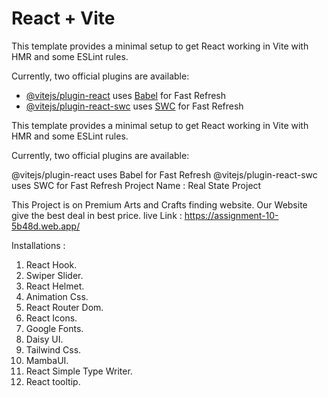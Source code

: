 # React + Vite

This template provides a minimal setup to get React working in Vite with HMR and some ESLint rules.

Currently, two official plugins are available:

- [@vitejs/plugin-react](https://github.com/vitejs/vite-plugin-react/blob/main/packages/plugin-react/README.md) uses [Babel](https://babeljs.io/) for Fast Refresh
- [@vitejs/plugin-react-swc](https://github.com/vitejs/vite-plugin-react-swc) uses [SWC](https://swc.rs/) for Fast Refresh

This template provides a minimal setup to get React working in Vite with HMR and some ESLint rules.

Currently, two official plugins are available:

@vitejs/plugin-react uses Babel for Fast Refresh
@vitejs/plugin-react-swc uses SWC for Fast Refresh
Project Name : Real State Project

This Project is on Premium Arts and Crafts finding website. Our Website give the best deal in best price.
live Link : https://assignment-10-5b48d.web.app/

Installations :

1. React Hook.
2. Swiper Slider.
3. React Helmet.
4. Animation Css.
5. React Router Dom.
6. React Icons.
7. Google Fonts.
8. Daisy UI.
9. Tailwind Css.
10. MambaUI.
11. React Simple Type Writer.
12. React tooltip.
